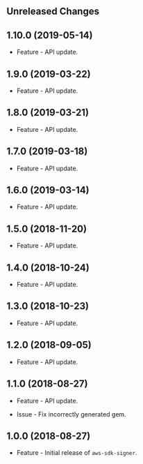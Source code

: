 Unreleased Changes
------------------

1.10.0 (2019-05-14)
------------------

* Feature - API update.

1.9.0 (2019-03-22)
------------------

* Feature - API update.

1.8.0 (2019-03-21)
------------------

* Feature - API update.

1.7.0 (2019-03-18)
------------------

* Feature - API update.

1.6.0 (2019-03-14)
------------------

* Feature - API update.

1.5.0 (2018-11-20)
------------------

* Feature - API update.

1.4.0 (2018-10-24)
------------------

* Feature - API update.

1.3.0 (2018-10-23)
------------------

* Feature - API update.

1.2.0 (2018-09-05)
------------------

* Feature - API update.

1.1.0 (2018-08-27)
------------------

* Feature - API update.

* Issue - Fix incorrectly generated gem.

1.0.0 (2018-08-27)
------------------

* Feature - Initial release of `aws-sdk-signer`.

